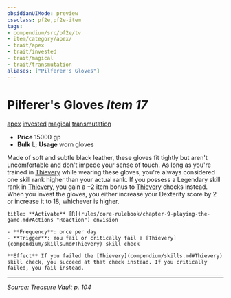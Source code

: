 ```yaml
---
obsidianUIMode: preview
cssclass: pf2e,pf2e-item
tags:
- compendium/src/pf2e/tv
- item/category/apex/
- trait/apex
- trait/invested
- trait/magical
- trait/transmutation
aliases: ["Pilferer's Gloves"]
---
```

# Pilferer's Gloves *Item 17*  
[apex](apex.md "Apex Item Trait")  [invested](invested.md "Invested Item Trait")  [magical](magical.md "Magical Item Trait")  [transmutation](transmutation.md "Transmutation School Trait")  

- **Price** 15000 gp
- **Bulk** L; **Usage** worn gloves

Made of soft and subtle black leather, these gloves fit tightly but aren't uncomfortable and don't impede your sense of touch. As long as you're trained in [Thievery](skills.md#Thievery) while wearing these gloves, you're always considered one skill rank higher than your actual rank. If you possess a Legendary skill rank in [Thievery](skills.md#Thievery), you gain a +2 item bonus to [Thievery](skills.md#Thievery) checks instead. When you invest the gloves, you either increase your Dexterity score by 2 or increase it to 18, whichever is higher.

```ad-embed-ability
title: **Activate** [R](rules/core-rulebook/chapter-9-playing-the-game.md#Actions "Reaction") envision

- **Frequency**: once per day
- **Trigger**: You fail or critically fail a [Thievery](compendium/skills.md#Thievery) skill check

**Effect** If you failed the [Thievery](compendium/skills.md#Thievery) skill check, you succeed at that check instead. If you critically failed, you fail instead.
```


---
*Source: Treasure Vault p. 104*